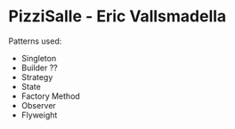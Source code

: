 # PizziSalle - Eric Vallsmadella

Patterns used:
- Singleton
- Builder ??
- Strategy
- State
- Factory Method
- Observer
- Flyweight